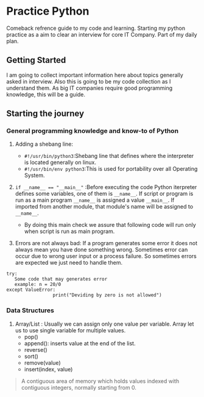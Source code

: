 # Practice Python

Comeback refrence guide to my code and learning. Starting my python practice as a aim to clear an interview for core IT Company. Part of my daily plan.

## Getting Started

I am going to collect important information here about topics generally asked in interview. Also this is going to be my code collection as I understand them.
As big IT companies require good programming knowledge, this will be a guide.

## Starting the journey

### General programming knowledge and know-to of Python 

1. Adding a shebang line:
   - `#!/usr/bin/python3`:Shebang line that defines where the interpreter is located generally on linux.
   - `#!/usr/bin/env python3`:This is used for portability over all Operating System.

2. `if __name__ == "__main__"` :Before executing the code Python iterpreter defines some variables, one of them is `__name__`. If script or program is run as a main program `__name__` is assigned a value `__main__`. If imported from another module, that module's name will be assigned to `__name__`.

   - By doing this main check we assure that following code will run only when script is run as main program.
   
3. Errors are not always bad: If a program generates some error it does not always mean you have done something wrong. Sometimes error can occur due to wrong user input or a process failure. So sometimes errors are expected we just need to handle them.

```
try:
   Some code that may generates error
   example: n = 20/0
except ValueError:
                 print("Deviding by zero is not allowed")
```
       


### Data Structures

1. Array/List : Usually we can assign only one value per variable. Array let us to use single variable for multiple values.
   - pop()
   - append(): inserts value at the end of the list.
   - reverse()
   - sort()
   - remove(value)
   - insert(index, value)

> A contiguous area of memory which holds values indexed with contiguous integers, normally starting from 0.

